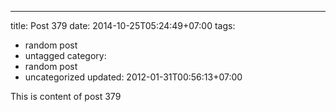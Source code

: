 ---
title: Post 379
date: 2014-10-25T05:24:49+07:00
tags:
  - random post
  - untagged
category:
  - random post
  - uncategorized
updated: 2012-01-31T00:56:13+07:00

This is content of post 379